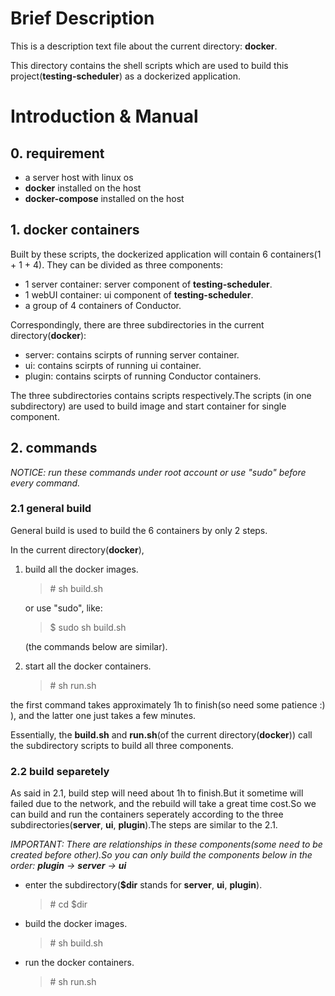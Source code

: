 # Brief Description
This is a description text file about the current directory: **docker**.

This directory contains the shell scripts which are used to build this project(**testing-scheduler**) as a dockerized application.

# Introduction & Manual
## 0. requirement

- a server host with linux os
- **docker** installed on the host 
- **docker-compose** installed on the host

## 1. docker containers
Built by these scripts, the dockerized application will contain 6 containers(1 + 1 + 4). They can be divided as three components:

* 1 server container: server component of **testing-scheduler**.
* 1 webUI container: ui component of **testing-scheduler**.
* a group of 4 containers of Conductor.

Correspondingly, there are three subdirectories in the current directory(**docker**):

* server: contains scirpts of running server container.
* ui: contains scirpts of running ui container.
* plugin:  contains scirpts of running Conductor containers.

The three subdirectories contains scripts respectively.The scripts (in one subdirectory) are used to build image and start container for single component.

## 2. commands
*NOTICE: run these commands under root account or use "sudo" before every command.*

### 2.1 general build
General build is used to build the 6 containers by only 2 steps.

In the current directory(**docker**), 

1. build all the docker images.

   > \# sh build.sh

   or use "sudo", like:
   > $ sudo sh build.sh

   (the commands below are similar).
2. start all the docker containers.

   > \# sh run.sh

the first command takes approximately 1h to finish(so need some patience :) ), and the latter one just takes a few minutes.

Essentially,  the **build.sh**  and **run.sh**(of the current directory(**docker**)) call the subdirectory scripts to build all three components.
### 2.2 build separetely
As said in 2.1, build step will need about 1h to finish.But it sometime will failed due to the network, and the rebuild will take a great time cost.So we can build and run the containers seperately according to the three subdirectories(**server**, **ui**, **plugin**).The steps are similar to the 2.1.

*IMPORTANT: There are relationships in these components(some need to be created before other).So you can only build the components below in the order: **plugin** -> **server** -> **ui***

* enter the subdirectory(**$dir** stands for **server**, **ui**, **plugin**).

  > \# cd $dir

* build the docker images.

  > \# sh build.sh

* run the docker containers.

  > \# sh run.sh
